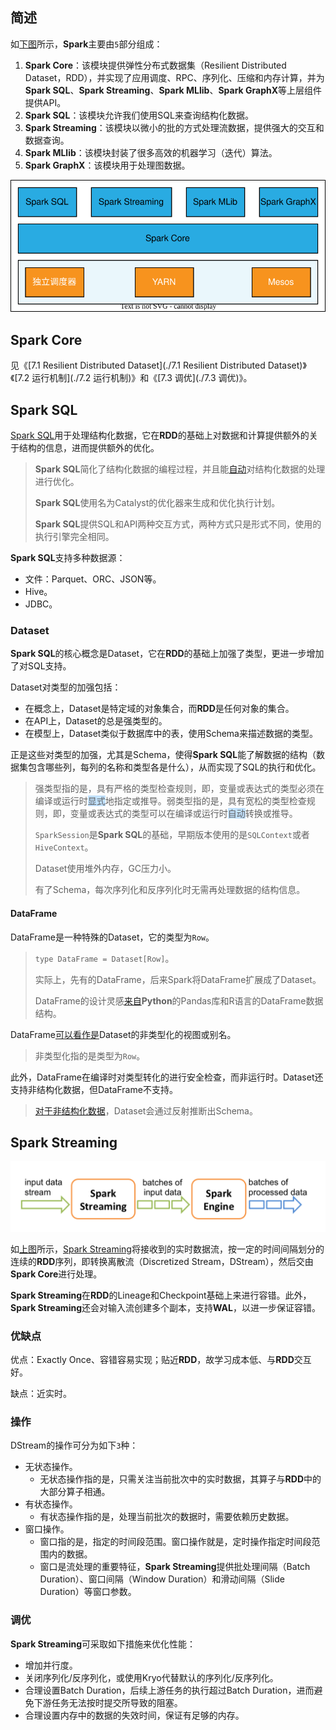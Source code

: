 ## 简述

如[下图](https://www.hadoopdoc.com/spark/spark-intro)所示，**Spark**主要由`5`部分组成：

1. **Spark Core**：该模块提供弹性分布式数据集（Resilient Distributed Dataset，RDD），并实现了应用调度、RPC、序列化、压缩和内存计算，并为**Spark SQL**、**Spark Streaming**、**Spark MLlib**、**Spark GraphX**等上层组件提供API。
2. **Spark SQL**：该模块允许我们使用SQL来查询结构化数据。
3. **Spark Streaming**：该模块以微小的批的方式处理流数据，提供强大的交互和数据查询。
4. **Spark MLlib**：该模块封装了很多高效的机器学习（迭代）算法。
5. **Spark GraphX**：该模块用于处理图数据。

![](../images/9/spark_architecture.svg)



## Spark Core

见《[7.1 Resilient Distributed Dataset](./7.1 Resilient Distributed Dataset)》《[7.2 运行机制](./7.2 运行机制)》和《[7.3 调优](./7.3 调优)》。



## Spark SQL

[Spark SQL](https://spark.apache.org/docs/latest/sql-programming-guide.html)用于处理结构化数据，它在**RDD**的基础上对数据和计算提供额外的关于结构的信息，进而提供额外的优化。

> **Spark SQL**简化了结构化数据的编程过程，并且能[自动](https://blog.csdn.net/MrZhangBaby/article/details/106146943)对结构化数据的处理进行优化。
>
> **Spark SQL**使用名为Catalyst的优化器来生成和优化执行计划。
>
> **Spark SQL**提供SQL和API两种交互方式，两种方式只是形式不同，使用的执行引擎完全相同。

**Spark SQL**支持多种数据源：

- 文件：Parquet、ORC、JSON等。
- Hive。
- JDBC。

### Dataset

**Spark SQL**的核心概念是Dataset，它在**RDD**的基础上加强了类型，更进一步增加了对SQL支持。

Dataset对类型的加强包括：

- 在概念上，Dataset是特定域的对象集合，而**RDD**是任何对象的集合。
- 在API上，Dataset的总是强类型的。
- 在模型上，Dataset类似于数据库中的表，使用Schema来描述数据的类型。

正是这些对类型的加强，尤其是Schema，使得**Spark SQL**能了解数据的结构（数据集包含哪些列，每列的名称和类型各是什么），从而实现了SQL的执行和优化。

> 强类型指的是，具有严格的类型检查规则，即，变量或表达式的类型必须在编译或运行时<span style=background:#c2e2ff>显式</span>地指定或推导。弱类型指的是，具有宽松的类型检查规则，即，变量或表达式的类型可以在编译或运行时<span style=background:#c2e2ff>自动</span>转换或推导。
>
> `SparkSession`是**Spark SQL**的基础，早期版本使用的是`SQLContext`或者`HiveContext`。
>
> Dataset使用堆外内存，GC压力小。
>
> 有了Schema，每次序列化和反序列化时无需再处理数据的结构信息。

#### DataFrame

DataFrame是一种特殊的Dataset，它的类型为`Row`。

> `type DataFrame = Dataset[Row]`。
>
> 实际上，先有的DataFrame，后来Spark将DataFrame扩展成了Dataset。
>
> DataFrame的设计灵感[来自](https://www.hadoopdoc.com/spark/spark-sql-dataframe)**Python**的Pandas库和R语言的DataFrame数据结构。

DataFrame[可以看作是](https://andr-robot.github.io/RDD-DataFrame和DataSet区别/)Dataset的非类型化的视图或别名。

> 非类型化指的是类型为`Row`。

此外，DataFrame在编译时对类型转化的进行安全检查，而非运行时。Dataset还支持非结构化数据，但DataFrame不支持。

> [对于非结构化数据](https://blog.csdn.net/sun_0128/article/details/107858345)，Dataset会通过反射推断出Schema。



## Spark Streaming

![](../images/9/spark_streaming_flow.png)

如[上图](https://spark.apache.org/docs/latest/streaming-programming-guide.html)所示，[Spark Streaming](https://www.hadoopdoc.com/spark-streaming/spark-streaming-tutorial)将接收到的实时数据流，按一定的时间间隔划分的连续的**RDD**序列，即转换离散流（Discretized Stream，DStream），然后交由**Spark Core**进行处理。

**Spark Streaming**在**RDD**的Lineage和Checkpoint基础上来进行容错。此外，**Spark Streaming**还会对输入流创建多个副本，支持**WAL**，以进一步保证容错。

### 优缺点

优点：Exactly Once、容错容易实现；贴近**RDD**，故学习成本低、与**RDD**交互好。

缺点：近实时。

### 操作

DStream的操作可分为如下`3`种：

- 无状态操作。
  - 无状态操作指的是，只需关注当前批次中的实时数据，其算子与**RDD**中的大部分算子相通。
- 有状态操作。
  - 有状态操作指的是，处理当前批次的数据时，需要依赖历史数据。
- 窗口操作。
  - 窗口指的是，指定的时间段范围。窗口操作就是，定时操作指定时间段范围内的数据。
  - 窗口是流处理的重要特征，**Spark Streaming**提供批处理间隔（Batch Duration）、窗口间隔（Window Duration）和滑动间隔（Slide Duration）等窗口参数。

### 调优

**Spark Streaming**可采取如下措施来优化性能：

- 增加并行度。
- 关闭序列化/反序列化，或使用Kryo代替默认的序列化/反序列化。
- 合理设置Batch Duration，后续上游任务的执行超过Batch Duration，进而避免下游任务无法按时提交所导致的阻塞。
- 合理设置内存中的数据的失效时间，保证有足够的内存。

